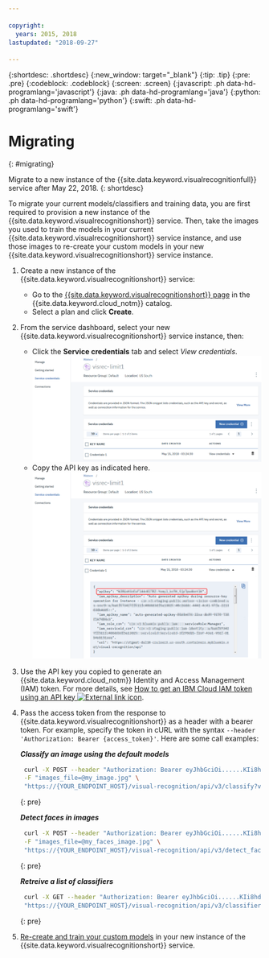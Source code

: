 ```yaml
---

copyright:
  years: 2015, 2018
lastupdated: "2018-09-27"

---
```


{:shortdesc: .shortdesc}
{:new_window: target="_blank"}
{:tip: .tip}
{:pre: .pre}
{:codeblock: .codeblock}
{:screen: .screen}
{:javascript: .ph data-hd-programlang='javascript'}
{:java: .ph data-hd-programlang='java'}
{:python: .ph data-hd-programlang='python'}
{:swift: .ph data-hd-programlang='swift'}

# Migrating
{: #migrating}

Migrate to a new instance of the {{site.data.keyword.visualrecognitionfull}} service after May 22, 2018.
{: shortdesc}

To migrate your current models/classifiers and training data, you are first required to provision a new instance of the {{site.data.keyword.visualrecognitionshort}} service. Then, take the images you used to train the models in your current {{site.data.keyword.visualrecognitionshort}} service instance, and use those images to re-create your custom models in your new {{site.data.keyword.visualrecognitionshort}} service instance.

1.  Create a new instance of the {{site.data.keyword.visualrecognitionshort}} service:
      - Go to the [{{site.data.keyword.visualrecognitionshort}} page](https://console.bluemix.net/catalog/services/visual-recognition) in the {{site.data.keyword.cloud_notm}} catalog.
      - Select a plan and click **Create**.

1.  From the service dashboard, select your new {{site.data.keyword.visualrecognitionshort}} service instance, then:
     - Click the **Service credentials** tab and select *View credentials*.
     ![Service credentials tab](images/apikey1.png)
     - Copy the API key as indicated here.
     ![Service credentials tab](images/apikey2.png)

1.  Use the API key you copied to generate an {{site.data.keyword.cloud_notm}} Identity and Access Management (IAM) token. For more details, see [How to get an IBM Cloud IAM token using an API key ![External link icon](../../icons/launch-glyph.svg "External link icon")](/docs/iam/apikey_iamtoken.html).

1.  Pass the access token from the response to {{site.data.keyword.visualrecognitionshort}} as a header with a bearer token. For example, specify the token in cURL with the syntax `--header 'Authorization: Bearer {access_token}'`.  Here are some call examples:

    ***Classify an image using the default models***

    ```bash
     curl -X POST --header "Authorization: Bearer eyJhbGciOi......KIi8hdFs" \
     -F "images_file=@my_image.jpg" \
     "https://{YOUR_ENDPOINT_HOST}/visual-recognition/api/v3/classify?version=2018-03-19"
    ```

    {: pre}

    ***Detect faces in images***

    ```bash
     curl -X POST --header "Authorization: Bearer eyJhbGciOi......KIi8hdFs" \
     -F "images_file=@my_faces_image.jpg" \
     "https://{YOUR_ENDPOINT_HOST}/visual-recognition/api/v3/detect_faces?version=2018-03-19"
    ```

    {: pre}

    ***Retreive a list of classifiers***

    ```bash
     curl -X GET --header "Authorization: Bearer eyJhbGciOi......KIi8hdFs" \
     "https://{YOUR_ENDPOINT_HOST}/visual-recognition/api/v3/classifiers?version=2018-03-19"
    ```

    {: pre}

1.  [Re-create and train your custom models](tutorial-custom-classifier.html#creating-a-custom-model) in your new instance of the {{site.data.keyword.visualrecognitionshort}} service.
